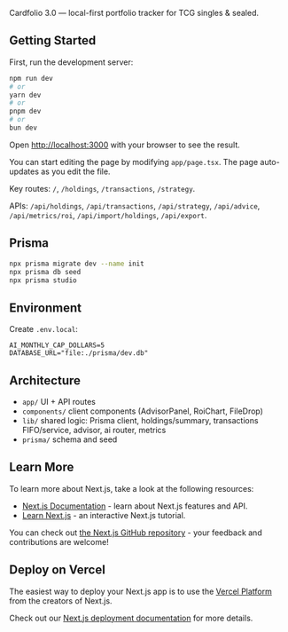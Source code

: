 Cardfolio 3.0 — local-first portfolio tracker for TCG singles & sealed.

## Getting Started

First, run the development server:

```bash
npm run dev
# or
yarn dev
# or
pnpm dev
# or
bun dev
```

Open [http://localhost:3000](http://localhost:3000) with your browser to see the result.

You can start editing the page by modifying `app/page.tsx`. The page auto-updates as you edit the file.

Key routes: `/`, `/holdings`, `/transactions`, `/strategy`.

APIs: `/api/holdings`, `/api/transactions`, `/api/strategy`, `/api/advice`, `/api/metrics/roi`, `/api/import/holdings`, `/api/export`.

## Prisma

```bash
npx prisma migrate dev --name init
npx prisma db seed
npx prisma studio
```

## Environment

Create `.env.local`:

```
AI_MONTHLY_CAP_DOLLARS=5
DATABASE_URL="file:./prisma/dev.db"
```

## Architecture

- `app/` UI + API routes
- `components/` client components (AdvisorPanel, RoiChart, FileDrop)
- `lib/` shared logic: Prisma client, holdings/summary, transactions FIFO/service, advisor, ai router, metrics
- `prisma/` schema and seed

## Learn More

To learn more about Next.js, take a look at the following resources:

- [Next.js Documentation](https://nextjs.org/docs) - learn about Next.js features and API.
- [Learn Next.js](https://nextjs.org/learn) - an interactive Next.js tutorial.

You can check out [the Next.js GitHub repository](https://github.com/vercel/next.js) - your feedback and contributions are welcome!

## Deploy on Vercel

The easiest way to deploy your Next.js app is to use the [Vercel Platform](https://vercel.com/new?utm_medium=default-template&filter=next.js&utm_source=create-next-app&utm_campaign=create-next-app-readme) from the creators of Next.js.

Check out our [Next.js deployment documentation](https://nextjs.org/docs/app/building-your-application/deploying) for more details.
